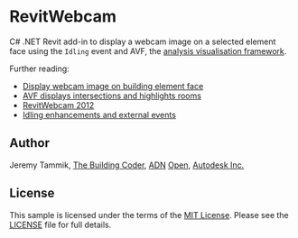 # RevitWebcam

C# .NET Revit add-in to display a webcam image on a selected element face using the `Idling` event and AVF,
the [analysis visualisation framework](http://thebuildingcoder.typepad.com/blog/avf).

Further reading:

- [Display webcam image on building element face](http://thebuildingcoder.typepad.com/blog/2010/06/display-webcam-image-on-building-element-face.html)
- [AVF displays intersections and highlights rooms](http://thebuildingcoder.typepad.com/blog/2011/12/using-avf-to-display-intersections-and-highlight-rooms.html)
- [RevitWebcam 2012](http://thebuildingcoder.typepad.com/blog/2012/02/revit-webcam-2012.html)
- [Idling enhancements and external events](http://thebuildingcoder.typepad.com/blog/2012/04/idling-enhancements-and-external-events.html)


## Author

Jeremy Tammik,
[The Building Coder](http://thebuildingcoder.typepad.com),
[ADN](http://www.autodesk.com/adn)
[Open](http://www.autodesk.com/adnopen),
[Autodesk Inc.](http://www.autodesk.com)


## License

This sample is licensed under the terms of the [MIT License](http://opensource.org/licenses/MIT).
Please see the [LICENSE](LICENSE) file for full details.

